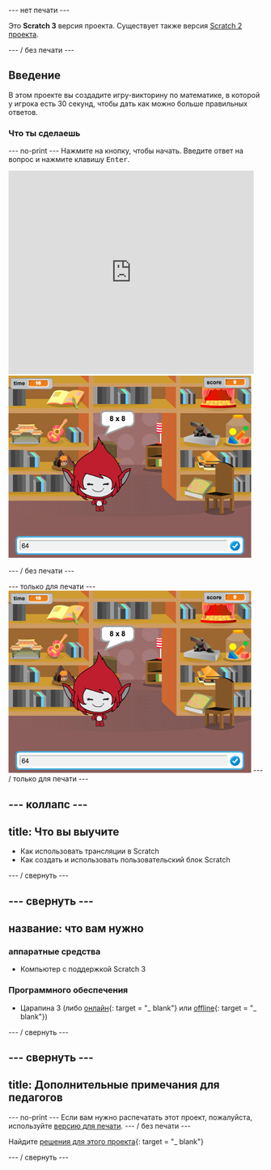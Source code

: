 \--- нет печати \---

Это **Scratch 3** версия проекта. Существует также версия [Scratch 2 проекта](https://projects.raspberrypi.org/en/projects/brain-game-scratch2).

\--- / без печати \---

## Введение

В этом проекте вы создадите игру-викторину по математике, в которой у игрока есть 30 секунд, чтобы дать как можно больше правильных ответов.

### Что ты сделаешь

\--- no-print \--- Нажмите на кнопку, чтобы начать. Введите ответ на вопрос и нажмите клавишу <kbd>Enter</kbd>.

<div class="scratch-preview">
  <iframe allowtransparency="true" width="485" height="402" src="https://scratch.mit.edu/projects/embed/250234955/?autostart=false" frameborder="0" scrolling="no"></iframe>
  <img src="images/brain-final.png">
</div>

\--- / без печати \---

\--- только для печати \--- ![Brain Game](images/brain-final.png) \--- / только для печати \---

## \--- коллапс \---

## title: Что вы выучите

+ Как использовать трансляции в Scratch
+ Как создать и использовать пользовательский блок Scratch

\--- / свернуть \---

## \--- свернуть \---

## название: что вам нужно

### аппаратные средства

+ Компьютер с поддержкой Scratch 3

### Программного обеспечения

+ Царапина 3 (либо [онлайн](http://rpf.io/scratchon){: target = "_ blank"} или [offline](http://rpf.io/scratchoff){: target = "_ blank"})

\--- / свернуть \---

## \--- свернуть \---

## title: Дополнительные примечания для педагогов

\--- no-print \--- Если вам нужно распечатать этот проект, пожалуйста, используйте [версию для печати](https://projects.raspberrypi.org/en/projects/brain-game/print). \--- / без печати \---

Найдите [решения для этого проекта](http://rpf.io/p/en/brain-game-get){: target = "_ blank"}

\--- / свернуть \---